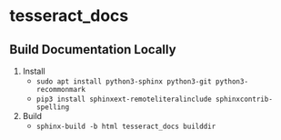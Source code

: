 # tesseract_docs

## Build Documentation Locally 

1. Install
   - `sudo apt install python3-sphinx python3-git python3-recommonmark`
   - `pip3 install sphinxext-remoteliteralinclude sphinxcontrib-spelling`
1. Build
   - `sphinx-build -b html tesseract_docs builddir`
